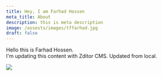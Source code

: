```yaml
---
title: Hey, I am Farhad Hossen
meta_title: About
description: this is meta description
image: /assests/images/tffarhad.jpg
draft: false
---
```

Hello this is Farhad Hossen. \
I'm updating this content with Zditor CMS.
Updated from local.

![](/images/gallery/03.jpg)
